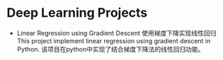 # Deep Learning Projects



* Linear Regression using Gradient Descent 使用梯度下降实现线性回归
This project implement linear regression using gradient descent in Python. 该项目在python中实现了结合梯度下降法的线性回归功能。
